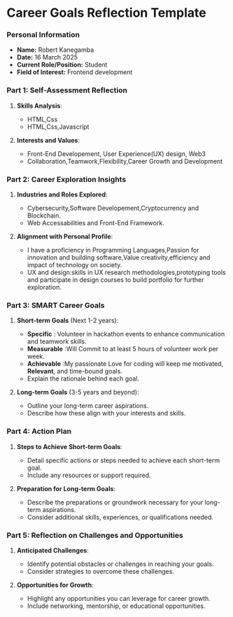 
# Career Goals Reflection Template #
### Personal Information

- **Name:** Robert Kanegamba
- **Date:** 16 March 2025
- **Current Role/Position:** Student
- **Field of Interest:** Frontend development

### Part 1: Self-Assessment Reflection

1. **Skills Analysis**:
    
    - HTML,Css
    - HTML,Css,Javascript
2. **Interests and Values**:
    
    - Front-End Developement, User Experience(UX) design, Web3
    - Collaboration,Teamwork,Flexibility,Career Growth and Development

### Part 2: Career Exploration Insights

1. **Industries and Roles Explored**:
    
    - Cybersecurity,Software Developement,Cryptocurrency and Blockchain.
    - Web Accessabilities and Front-End Framework.
2. **Alignment with Personal Profile**:
    
    - I have a proficiency in Programming Languages,Passion for innovation and building software,Value creativity,efficiency and impact of technology on society.
    - UX and design:skills in UX research methodologies,prototyping tools and participate in design courses to build portfolio for further exploration.

### Part 3: SMART Career Goals

1. **Short-term Goals** (Next 1-2 years):
    
    - **Specific** : Volunteer in hackathon events to enhance communication and teamwork skills.
    - **Measurable** :Will Commit to at least 5 hours of volunteer work per week. 
    - **Achievable** :My passionate Love for coding will keep me motivated, **Relevant**, and time-bound goals.
    - Explain the rationale behind each goal.
2. **Long-term Goals** (3-5 years and beyond):
    
    - Outline your long-term career aspirations.
    - Describe how these align with your interests and skills.

### Part 4: Action Plan

1. **Steps to Achieve Short-term Goals**:
    
    - Detail specific actions or steps needed to achieve each short-term goal.
    - Include any resources or support required.
2. **Preparation for Long-term Goals**:
    
    - Describe the preparations or groundwork necessary for your long-term aspirations.
    - Consider additional skills, experiences, or qualifications needed.

### Part 5: Reflection on Challenges and Opportunities

1. **Anticipated Challenges**:
    
    - Identify potential obstacles or challenges in reaching your goals.
    - Consider strategies to overcome these challenges.
2. **Opportunities for Growth**:
    
    - Highlight any opportunities you can leverage for career growth.
    - Include networking, mentorship, or educational opportunities.
